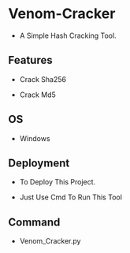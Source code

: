 # Venom-Cracker


* A Simple Hash Cracking Tool.






##  Features

* Crack Sha256

* Crack Md5
## OS

* Windows
## Deployment

* To Deploy This Project.

* Just Use Cmd To Run This Tool






## Command

* Venom_Cracker.py
